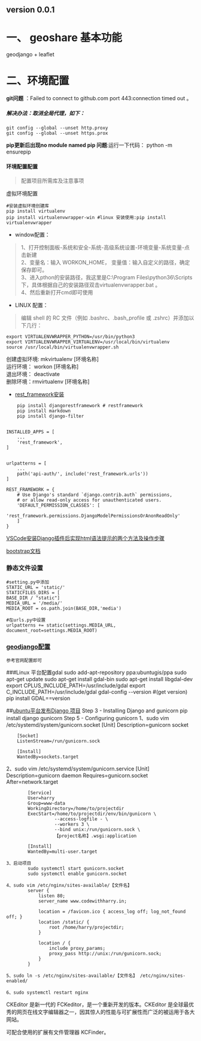 ## version 0.0.1

# 一、 geoshare 基本功能
geodjango + leaflet 

# 二、环境配置

**git问题** ：Failed to connect to github.com port 443:connection timed out 。

##### 解决办法：取消全局代理，如下：
    
    git config --global --unset http.proxy 
    git config --global --unset https.prox

**pip更新后出现no module named pip 问题**:运行一下代码：
    python -m ensurepip

#### 环境配置配置
>配置项目所需库及注意事项

虚拟环境配置

    #安装虚拟环境创建库
    pip install virtualenv
    pip install virtualenvwrapper-win #linux 安装使用:pip install virtualenvwrapper
- window配置：

>1、打开控制面板-系统和安全-系统-高级系统设置-环境变量-系统变量-点击新建  
2、变量名：输入 WORKON_HOME， 变量值：输入自定义的路径，确定保存即可。  
3、进入pthon的安装路径，我这里是C:\Program Files\python36\Scripts下，具体根据自己的安装路径双击virtualenvwrapper.bat 。  
4、然后重新打开cmd即可使用
- LINUX 配置：
> 编辑 shell 的 RC 文件（例如 .bashrc、.bash_profile 或 .zshrc）并添加以下几行：

    export VIRTUALENVWRAPPER_PYTHON=/usr/bin/python3
    export VIRTUALENVWRAPPER_VIRTUALENV=/usr/local/bin/virtualenv
    source /usr/local/bin/virtualenvwrapper.sh


创建虚拟环境: mkvirtualenv [环境名称]  
运行环境：    workon [环境名称]  
退出环境： deactivate  
删除环境：rmvirtualenv [环境名称]  

- [rest_framework安装](https://www.django-rest-framework.org/)
```
    pip install djangorestframework # restframework
    pip install markdown       
    pip install django-filter


INSTALLED_APPS = [
    ...
    'rest_framework',
]


urlpatterns = [
    ...
    path('api-auth/', include('rest_framework.urls'))
]

REST_FRAMEWORK = {
    # Use Django's standard `django.contrib.auth` permissions,
    # or allow read-only access for unauthenticated users.
    'DEFAULT_PERMISSION_CLASSES': [
        'rest_framework.permissions.DjangoModelPermissionsOrAnonReadOnly'
    ]
}
```


[VSCode安装Django插件后实现html语法提示的两个方法及操作步骤](https://www.cainiaoxueyuan.com/office/28106.html)

[bootstrap文档](https://v5.bootcss.com/docs/getting-started/introduction/)


### 静态文件设置
    #setting.py中添加
    STATIC_URL = 'static/'
    STATICFILES_DIRS = [
    BASE_DIR / "static"]
    MEDIA_URL = '/media/'
    MEDIA_ROOT = os.path.join(BASE_DIR,'media')
    
    #在urls.py中设置
    urlpatterns += static(settings.MEDIA_URL, document_root=settings.MEDIA_ROOT)


### [geodjango配置](https://www.pointsnorthgis.ca/blog/geodjango-gdal-setup-windows-10/)

    参考官网配置即可
###Linux 平台配置gdal
        sudo add-apt-repository ppa:ubuntugis/ppa 
        sudo apt-get update
        sudo apt-get install gdal-bin
        sudo apt-get install libgdal-dev
        export CPLUS_INCLUDE_PATH=/usr/include/gdal
        export C_INCLUDE_PATH=/usr/include/gdal
        gdal-config --version  #(get version)
        pip install GDAL==version


##[ubuntu平台发布Django 项目](https://www.codewithharry.com/blogpost/django-deploy-nginx-gunicorn/)
Step 3 - Installing Django and gunicorn
        pip install django gunicorn
Step 5 - Configuring gunicorn
    1、sudo vim /etc/systemd/system/gunicorn.socket
        [Unit]
        Description=gunicorn socket
        
        [Socket]
        ListenStream=/run/gunicorn.sock
        
        [Install]
        WantedBy=sockets.target

   2、sudo vim /etc/systemd/system/gunicorn.service
            [Unit]
            Description=gunicorn daemon
            Requires=gunicorn.socket
            After=network.target
            
            [Service]
            User=harry
            Group=www-data
            WorkingDirectory=/home/to/projectdir
            ExecStart=/home/to/projectdir/env/bin/gunicorn \
                      --access-logfile - \
                      --workers 3 \
                      --bind unix:/run/gunicorn.sock \
                      【project名称】.wsgi:application
            
            [Install]
            WantedBy=multi-user.target

    3、启动项目
            sudo systemctl start gunicorn.socket
            sudo systemctl enable gunicorn.socket

    4、sudo vim /etc/nginx/sites-available/【文件名】
            server {
                listen 80;
                server_name www.codewithharry.in;
            
                location = /favicon.ico { access_log off; log_not_found off; }
                location /static/ {
                    root /home/harry/projectdir;
                }
            
                location / {
                    include proxy_params;
                    proxy_pass http://unix:/run/gunicorn.sock;
                }
            }
            
    5、sudo ln -s /etc/nginx/sites-available/【文件名】 /etc/nginx/sites-enabled/

    6、sudo systemctl restart nginx



CKEditor 是新一代的 FCKeditor，是一个重新开发的版本。CKEditor 是全球最优秀的网页在线文字编辑器之一，因其惊人的性能与可扩展性而广泛的被运用于各大网站。

可配合使用的扩展有文件管理器 KCFinder。
